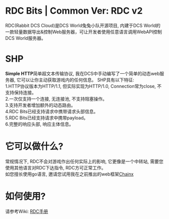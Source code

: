 # RDC Bits | Common Ver: RDC v2
RDC(Rabbit DCS Cloud)是DCS World兔兔小队开源项目, 内建于DCS World的一款轻量数据导出&amp;控制Web服务器，可让开发者使用任意语言调用WebAPI控制DCS World服务器。

# SHP
<strong>Simple HTTP</strong>简单超文本传输协议, 我在DCS中手动编写了一个简单的动态web服务器, 它可以让你主动获取游戏内的任何信息。
SHP具有以下特征:<br />
  1.HTTP协议版本为HTTP/1.1, 但实际实现为HTTP/1.0, Connection常为close, 不支持保持连接。<br />
  2.一次仅支持一个连接, 无连接池, 不支持阻塞操作。<br />
  3.支持开发者增加额外的动态路由。<br />
  4.RDC Bits已经支持请求中携带请求头部信息。<br />
  5.RDC Bits已经支持请求中携带payload。<br />
  6.完整的响应头部, 响应主体信息。<br />

# 它可以做什么?
常规情况下, RDC不会对游戏作出任何实际上的影响, 它更像是一个中转站, 需要您使用其他语言对RDC下达指令, RDC方可正常工作。<br />
如您擅长使用go语言, 邀请您试用我在之前推出的web框架<a href="https://github.com/Mr-YongXuan/chainx">Chainx</a><br />

# 如何使用?
请参考Wiki: <a href="https://github.com/Mr-YongXuan/RDC/wiki">RDC手册</a>
